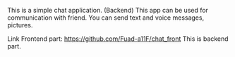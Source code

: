 This is a simple chat application. (Backend)
This app can be used for communication with friend. You can send text and voice messages, pictures.

Link
Frontend part: https://github.com/Fuad-a11F/chat_front
This is backend part.

